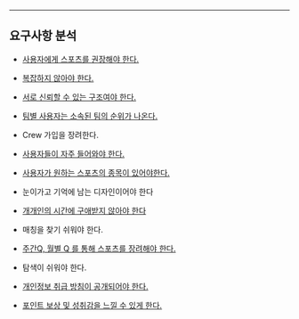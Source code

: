 ****
## 요구사항 분석

-  [사용자에게 스포츠를 권장해야 한다.](https://github.com/dhslrl321/Team_EU_PTP/blob/master/PTP_Documents/%EC%84%A4%EA%B3%84/%EC%9A%94%EA%B5%AC%EC%82%AC%ED%95%AD_%EB%B6%84%EC%84%9D/%EC%9A%94%EA%B5%AC%EC%82%AC%ED%95%AD1_%EC%82%AC%EC%9A%A9%EC%9E%90%EC%97%90%EA%B2%8C_%EC%8A%A4%ED%8F%AC%EC%B8%A0%EB%A5%BC%EA%B6%8C%EC%9E%A5%ED%95%9C%EB%8B%A4.md)

-  [복잡하지 않아야 한다.](https://github.com/dhslrl321/Team_EU_PTP/blob/master/PTP_Documents/설계/요구사항_분석/요구사항2_복잡하지_않아야한다.md)

-  [서로 신뢰할 수 있는 구조여야 한다.](https://github.com/recognitions/Team_EU_PTP/blob/master/PTP_Documents/%EC%84%A4%EA%B3%84/%EC%9A%94%EA%B5%AC%EC%82%AC%ED%95%AD_%EB%B6%84%EC%84%9D/%EC%9A%94%EA%B5%AC%EC%82%AC%ED%95%AD3_%EC%84%9C%EB%A1%9C_%EC%8B%A0%EB%A2%B0%ED%95%A0%EC%88%98%EC%9E%88%EB%8A%94_%EA%B5%AC%EC%A1%B0%EC%97%AC%EC%95%BC%ED%95%9C%EB%8B%A4.md)

-  [팀별 사용자는 소속된 팀의 순위가 나온다.](https://github.com/dhslrl321/Team_EU_PTP/blob/master/PTP_Documents/%EC%84%A4%EA%B3%84/%EC%9A%94%EA%B5%AC%EC%82%AC%ED%95%AD_%EB%B6%84%EC%84%9D/%EC%9A%94%EA%B5%AC%EC%82%AC%ED%95%AD4_%ED%8C%80%EB%B3%84%EC%82%AC%EC%9A%A9%EC%9E%90%EB%8A%94_%EC%86%8C%EC%86%8D%EB%90%9C%ED%8C%80%EC%9D%98_%EC%88%9C%EC%9C%84%EA%B0%80_%EB%82%98%EC%98%A8%EB%8B%A4.md)

-  Crew 가입을 장려한다.

-  [사용자들이 자주 들어와야 한다.](https://github.com/recognitions/Team_EU_PTP/blob/master/PTP_Documents/%EC%84%A4%EA%B3%84/%EC%9A%94%EA%B5%AC%EC%82%AC%ED%95%AD_%EB%B6%84%EC%84%9D/%EC%9A%94%EA%B5%AC%EC%82%AC%ED%95%AD6_%EC%82%AC%EC%9A%A9%EC%9E%90%EB%93%A4%EC%9D%B4_%EC%9E%90%EC%A3%BC_%EB%93%A4%EC%96%B4%EC%99%80%EC%95%BC%ED%95%9C%EB%8B%A4.md)

-  [사용자가 원하는 스포츠의 종목이 있어야한다.](https://github.com/dhslrl321/Team_EU_PTP/blob/master/PTP_Documents/%EC%84%A4%EA%B3%84/%EC%9A%94%EA%B5%AC%EC%82%AC%ED%95%AD_%EB%B6%84%EC%84%9D/%EC%9A%94%EA%B5%AC%EC%82%AC%ED%95%AD7_%EC%82%AC%EC%9A%A9%EC%9E%90%EA%B0%80_%EC%9B%90%ED%95%98%EB%8A%94_%EC%8A%A4%ED%8F%AC%EC%B8%A0%EC%A2%85%EB%AA%A9%EC%9D%B4_%EC%9E%88%EC%96%B4%EC%95%BC%ED%95%9C%EB%8B%A4.md)

-  눈이가고 기억에 남는 디자인이어야 한다

-  [개개인의 시간에 구애받지 않아야 한다](https://github.com/recognitions/Team_EU_PTP/blob/master/PTP_Documents/%EC%84%A4%EA%B3%84/%EC%9A%94%EA%B5%AC%EC%82%AC%ED%95%AD_%EB%B6%84%EC%84%9D/%EC%9A%94%EA%B5%AC%EC%82%AC%ED%95%AD9_%EA%B0%9C%EA%B0%9C%EC%9D%B8%EC%9D%98%20%EC%8B%9C%EA%B0%84%EC%97%90_%EA%B5%AC%EC%95%A0%EB%B0%9B%EC%A7%80%EC%95%8A%EA%B2%8C%ED%95%9C%EB%8B%A4.md)

-  매칭을 찾기 쉬워야 한다.

-  [주간Q, 월별 Q 를 통해 스포츠를 장려해야 한다.](https://github.com/dhslrl321/Team_EU_PTP/blob/master/PTP_Documents/%EC%84%A4%EA%B3%84/%EC%9A%94%EA%B5%AC%EC%82%AC%ED%95%AD_%EB%B6%84%EC%84%9D/%EC%9A%94%EA%B5%AC%EC%82%AC%ED%95%AD11_%EC%A3%BC%EA%B0%84_%EC%9B%94%EA%B4%80_%ED%80%98%EC%8A%A4%ED%8A%B8%EB%A5%BC_%ED%86%B5%ED%95%B4_%EC%8A%A4%ED%8F%AC%EC%B8%A0%ED%99%9C%EB%8F%99%EC%9D%84_%ED%95%9C%EB%8B%A4.md)

-  탐색이 쉬워야 한다.

-  [개인정보 취급 방침이 공개되어야 한다.](https://github.com/recognitions/Team_EU_PTP/blob/master/PTP_Documents/%EC%84%A4%EA%B3%84/%EC%9A%94%EA%B5%AC%EC%82%AC%ED%95%AD_%EB%B6%84%EC%84%9D/%EC%9A%94%EA%B5%AC%EC%82%AC%ED%95%AD13_%EA%B0%9C%EC%9D%B8%EC%A0%95%EB%B3%B4%EC%B7%A8%EA%B8%89_%EB%B0%A9%EC%B9%A8%EA%B3%B5%EA%B0%9C.md)

-  [포인트 보상 및 성취감을 느낄 수 있게 한다.](https://github.com/dhslrl321/Team_EU_PTP/blob/master/PTP_Documents/%EC%84%A4%EA%B3%84/%EC%9A%94%EA%B5%AC%EC%82%AC%ED%95%AD_%EB%B6%84%EC%84%9D/%EC%9A%94%EA%B5%AC%EC%82%AC%ED%95%AD14_%ED%8F%AC%EC%9D%B8%ED%8A%B8_%EB%B3%B4%EC%83%81_%EB%B0%8F_%EC%84%B1%EC%B7%A8.md)
